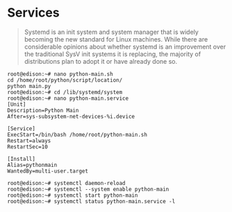 Services
==

> Systemd is an init system and system manager that is widely becoming the new standard for Linux machines. While there are considerable opinions about whether systemd is an improvement over the traditional SysV init systems it is replacing, the majority of distributions plan to adopt it or have already done so.



    root@edison:~# nano python-main.sh
    cd /home/root/python/script/location/
    python main.py
    root@edison:~# cd /lib/systemd/system
    root@edison:~# nano python-main.service
    [Unit]
    Description=Python Main
    After=sys-subsystem-net-devices-%i.device

    [Service]
    ExecStart=/bin/bash /home/root/python-main.sh
    Restart=always
    RestartSec=10 

    [Install]
    Alias=pythonmain
    WantedBy=multi-user.target
    
    root@edison:~# systemctl daemon-reload
    root@edison:~# systemctl --system enable python-main
    root@edison:~# systemctl start python-main
    root@edison:~# systemctl status python-main.service -l

